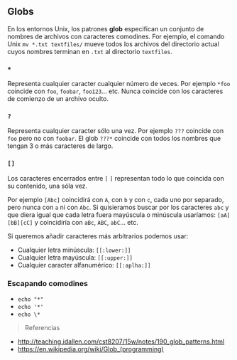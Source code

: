 ## Globs

En los entornos Unix, los patrones **glob** especifican un conjunto de nombres de archivos con caracteres comodines. For ejemplo, el comando Unix `mv *.txt textfiles/` mueve todos los archivos del directorio actual cuyos nombres terminan en `.txt`  al directorio `textfiles`. 

### `*`
Representa cualquier caracter cualquier número de veces. Por ejemplo `*foo` coincide con `foo`, `foobar`, `foo123`... etc. Nunca coincide con los caracteres de comienzo de un archivo oculto.

### `?`
Representa cualquier caracter sólo una vez. Por ejemplo `???` coincide con `foo` pero no con `foobar`. El glob `???*` coincide con todos los nombres que tengan 3 o más caracteres de largo.

### `[]`
Los caracteres encerrados entre `[` `]` representan todo lo que coincida con su contenido, una sóla vez. 

Por ejemplo `[Abc]` coincidirá con `A`, con `b` y con `c`, cada uno por separado, pero nunca con `a` ni con `Abc`. Si quisieramos buscar por los caracteres `abc` y que diera igual que cada letra fuera mayúscula o minúscula usaríamos: `[aA][bB][cC]` y coincidiría con `aBc`, `ABC`, `abC`... etc.

Si queremos añadir caracteres más arbitrarios podemos usar:
- Cualquier letra minúscula: `[[:lower:]]`
- Cualquier letra mayúscula: `[[:upper:]]`
- Cualquier caracter alfanumérico: `[[:aplha:]]`

### Escapando comodines
- `echo "*"`
- `echo '*'`
- `echo \*`

>Referencias
- http://teaching.idallen.com/cst8207/15w/notes/190_glob_patterns.html
- https://en.wikipedia.org/wiki/Glob_(programming)